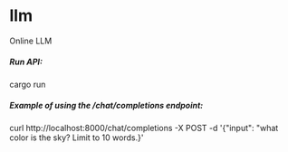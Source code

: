 # llm
Online LLM

##### Run API:
cargo run

##### Example of using the /chat/completions endpoint:

curl http://localhost:8000/chat/completions -X POST -d '{"input": "what color is the sky? Limit to 10 words.}'
